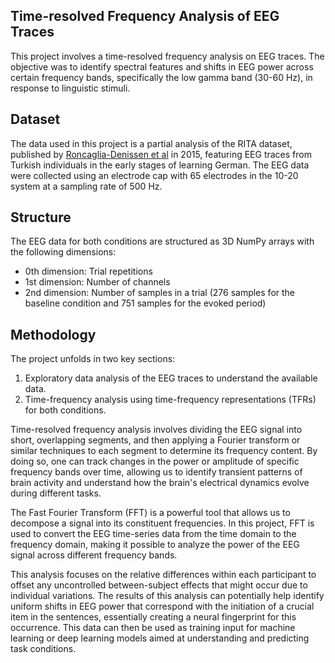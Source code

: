 ## Time-resolved Frequency Analysis of EEG Traces
This project involves a time-resolved frequency analysis on EEG traces. The objective was to identify spectral features and shifts in EEG power across certain frequency bands, specifically the low gamma band (30-60 Hz), in response to linguistic stimuli.

## Dataset
The data used in this project is a partial analysis of the RITA dataset, published by [Roncaglia-Denissen et al](https://journals.sagepub.com/doi/10.1177/0267658314554497) in 2015, featuring EEG traces from Turkish individuals in the early stages of learning German. The EEG data were collected using an electrode cap with 65 electrodes in the 10-20 system at a sampling rate of 500 Hz.

## Structure
The EEG data for both conditions are structured as 3D NumPy arrays with the following dimensions:

- 0th dimension: Trial repetitions
- 1st dimension: Number of channels
- 2nd dimension: Number of samples in a trial (276 samples for the baseline condition and 751 samples for the evoked period)
  
## Methodology
The project unfolds in two key sections:

1) Exploratory data analysis of the EEG traces to understand the available data.
2) Time-frequency analysis using time-frequency representations (TFRs) for both conditions.

Time-resolved frequency analysis involves dividing the EEG signal into short, overlapping segments, and then applying a Fourier transform or similar techniques to each segment to determine its frequency content. By doing so, one can track changes in the power or amplitude of specific frequency bands over time, allowing us to identify transient patterns of brain activity and understand how the brain's electrical dynamics evolve during different tasks.

The Fast Fourier Transform (FFT) is a powerful tool that allows us to decompose a signal into its constituent frequencies. In this project, FFT is used to convert the EEG time-series data from the time domain to the frequency domain, making it possible to analyze the power of the EEG signal across different frequency bands. 

This analysis focuses on the relative differences within each participant to offset any uncontrolled between-subject effects that might occur due to individual variations. The results of this analysis can potentially help identify uniform shifts in EEG power that correspond with the initiation of a crucial item in the sentences, essentially creating a neural fingerprint for this occurrence. This data can then be used as training input for machine learning or deep learning models aimed at understanding and predicting task conditions.
